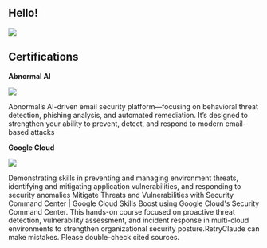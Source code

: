 ## Hello!
<a href="https://www.linkedin.com/in/thomas-seaborne-01b2ba167/"><img src="https://img.shields.io/badge/-LinkedIn-0072b1?&style=for-the-badge&logo=linkedin&logoColor=white" /></a>




## Certifications
**Abnormal AI**

<a href="https://abnormal-academy.workramp.io/certificate/byFK91m6kw" target="_blank" rel="noopener noreferrer">
  <img src="https://img.shields.io/badge/-Abnormal%20Security%20Essentials-4B0082?style=for-the-badge&logo=artstation&logoColor=white" />
</a>

Abnormal’s AI-driven email security platform—focusing on behavioral threat detection, phishing analysis, and automated remediation. It’s designed to strengthen your ability to prevent, detect, and respond to modern email-based attacks

**Google Cloud**

<a href="https://www.linkedin.com/in/tom-seaborne-01b2ba167/" target="_blank">
  <img src="https://img.shields.io/badge/-Mitigate%20Threats%20and%20Vulnerabilities%20with%20Security%20Command%20Center%20Skill-0066CC?style=for-the-badge&logo=artstation&logoColor=white" />
</a>

Demonstrating skills in preventing and managing environment threats, identifying and mitigating application vulnerabilities, and responding to security anomalies Mitigate Threats and Vulnerabilities with Security Command Center | Google Cloud Skills Boost using Google Cloud's Security Command Center. This hands-on course focused on proactive threat detection, vulnerability assessment, and incident response in multi-cloud environments to strengthen organizational security posture.RetryClaude can make mistakes. Please double-check cited sources.
